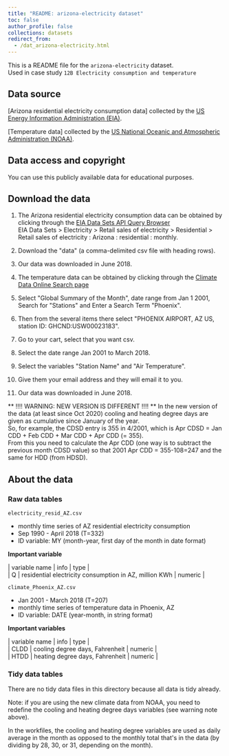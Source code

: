 ```yaml
---
title: "README: arizona-electricity dataset"
toc: false
author_profile: false
collections: datasets
redirect_from:
  - /dat_arizona-electricity.html
---
```



This is a  README file for the `arizona-electricity` dataset.   
Used in case study `12B Electricity consumption and temperature`   


## Data source

[Arizona residential electricity consumption data]
collected by the [US Energy Information Administration (EIA)](https://www.eia.gov/opendata/).  


[Temperature data] collected by the [US National Oceanic and Atmospheric Administration (NOAA)](https://www.ncdc.noaa.gov/cdo-web/search).  


## Data access and copyright  

You can use this publicly available data for educational purposes.  


## Download the data  


1. The Arizona residential electricity consumption data can be obtained by clicking through the [EIA Data Sets API Query Browser](https://www.eia.gov/opendata/qb.php?category=371)  
EIA Data Sets > Electricity > Retail sales of electricity > Residential > Retail sales of electricity : Arizona : residential : monthly.   
2. Download the "data" (a comma-delimited csv file with heading rows).  
3. Our data was downloaded in June 2018.  

1. The temperature data can be obtained by clicking through the [Climate Data Online Search page](https://www.ncdc.noaa.gov/cdo-web/search)
2. Select "Global Summary of the Month", date range from Jan 1 2001, Search for "Stations" and Enter a Search Term "Phoenix".  
3. Then from the several items there select "PHOENIX AIRPORT, AZ US, station ID: GHCND:USW00023183".  
4. Go to your cart, select that you want csv.  
5. Select the date range Jan 2001 to March 2018.
6. Select the variables "Station Name" and "Air Temperature".
7. Give them your email address and they will email it to you.  
8. Our data was downloaded in June 2018.  

** !!!! WARNING: NEW VERSION IS DIFFERENT !!!! **
In the new version of the data (at least since Oct 2020) cooling and heating degree days are given as cumulative since January of the year.  
So, for example, the CDSD entry is 355 in 4/2001, which is Apr CDSD = Jan CDD + Feb CDD + Mar CDD + Apr CDD (= 355).  
From this you need to calculate the Apr CDD (one way is to subtract the previous month CDSD value) so that 2001 Apr CDD = 355-108=247
and the same for HDD (from HDSD).    



## About the data

### Raw data tables

`electricity_resid_AZ.csv`  

 * monthly time series of AZ residential electricity consumption   
 * Sep 1990 - April 2018 (T=332)  
 * ID variable: MY (month-year, first day of the month in date format)  


 **Important variable**  

 | variable name 	| info    	             | type   	    |  
 | Q | residential electricity consumption in AZ, million KWh  | numeric |    


`climate_Phoenix_AZ.csv`  

 * Jan 2001 - March 2018 (T=207)  
 * monthly time series of temperature data in Phoenix, AZ  
 * ID variable: DATE (year-month, in string format)  

 
 **Important variables**  
 
 | variable name 	| info    	             | type   	    |  
 | CLDD | cooling degree days, Fahrenheit  | numeric |  
 | HTDD | heating degree days, Fahrenheit  | numeric |   



### Tidy data tables  

There are no tidy data files in this directory because all data is tidy already.  

Note: if you are using the new climate data from NOAA, you need to redefine the cooling and heating degree days variables 
(see warning note above).  

In the workfiles, the cooling and heating degree variables are used as daily average in the month as opposed to the monthly total that's in the data
(by dividing by 28, 30, or 31, depending on the month).  

